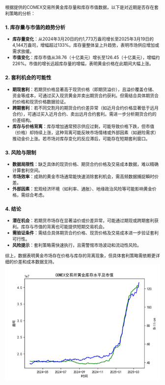 

根据提供的COMEX交易所黄金库存量和库存市值数据，以下是对近期是否存在套利策略的分析：

### 1. **库存量与市值的趋势分析**
   - **库存量变化**：从2024年3月20日的约1,773万盎司增长至2025年3月19日的4,144万盎司，增幅超过133%。库存量整体呈上升趋势，表明市场供应增加或需求放缓。
   - **市值变化**：库存市值从38.76（十亿美元）增长至126.45（十亿美元），增幅约226%。市值的增长远超库存量的增幅，表明黄金价格在此期间大幅上涨。

### 2. **套利机会的可能性**
   - **期现套利**：若期货价格显著高于现货价格（即期货溢价），且溢价覆盖仓储、资金等成本，可通过买入现货黄金并卖出期货合约获利。但需结合具体期货合约价格和现货价格数据验证。
   - **跨期套利**：若不同交割月的期货合约价差异常（如近月合约价格显著低于远月合约），可通过买入近月合约、卖出远月合约套利。需进一步分析期货合约的价差结构。
   - **库存与价格背离**：库存增加通常预示供应过剩，可能导致价格下跌，但市值（价格）却持续上涨，这种背离可能反映市场情绪或外部因素（如避险需求）推动金价上涨。若市场对库存变化的反应滞后，可能存在短期套利窗口。

### 3. **风险与限制**
   - **数据局限性**：缺乏具体的现货价格、期货合约价格及交易成本数据，难以精确计算套利空间。
   - **市场效率**：成熟的黄金市场通常能快速消除套利机会，需高频数据捕捉瞬时价差。
   - **外部因素**：宏观经济环境（如利率、通胀）、地缘政治风险等可能影响黄金价格，需综合考虑。

### 4. **结论**
   - **潜在机会**：若期货市场存在显著溢价或价差异常，可能通过期现或跨期套利获利。库存与市值的背离也可能提供短期交易机会。
   - **需验证条件**：需结合具体期货合约价格、现货价格及交易成本进一步验证套利可行性。
   - **风险提示**：套利策略需快速执行，且需警惕市场波动和流动性风险。

综上，数据表明黄金市场存在价格与库存的背离现象，但具体套利策略需依赖更详细的价差和成本数据支持。![图](plot.png)